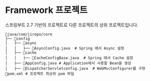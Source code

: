 # Framework 프로젝트 

스프링부트 2.7 기반의 프로젝트로 다른 프로젝트의 상위 프로젝트입니다. 


```shell
📁java/com/jirepo/core 
├── 📁config 
│   ├── 📁async
│   │   ├── 📄AsyncConfig.java  # Spring 에서 Async 설정 
│   ├── 📁cache
│   │   ├── 📄CacheConfigBase.java  # Spring 에서 Cache 설정
│   ├── 📄AppConfig.java # Application에서 사용할 Bean을 생성
│   ├── 📄DispatcherServletconfig.java  # WebMvcConfigurer를 구현 
📄pom.xml # 프로젝트 최상위 pom 파일
```


